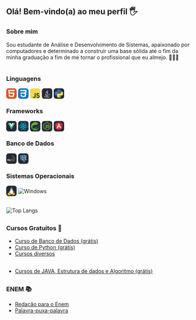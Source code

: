 ## Olá! Bem-vindo(a) ao meu perfil 🖐️

### Sobre mim
Sou estudante de Análise e Desenvolvimento de Sistemas, apaixonado por computadores e determinado a construir uma base sólida até o fim da minha graduação a fim de me tornar o profissional que eu almejo. 🌟👨‍💻

#


### Linguagens
<div style="display: inline_block">
  <img class="tooltip" align="center" alt="HTML5" src="https://github.com/tandpfun/skill-icons/raw/main/icons/HTML.svg" width="28" height="28" title="HTML5"/>
  <img align="center" alt="CSS" src="https://github.com/tandpfun/skill-icons/raw/main/icons/CSS.svg" width="28" height="28"/>
  <img align="center" alt="JavaScript" src="https://github.com/tandpfun/skill-icons/raw/main/icons/JavaScript.svg" width="28" height="28"/>
  <img align="center" alt="Java" src="https://github.com/tandpfun/skill-icons/raw/main/icons/Java-Dark.svg" width="28" height="28"/>
  <img align="center" alt="Python" src="https://github.com/tandpfun/skill-icons/raw/main/icons/Python-Dark.svg" width="28" height="28"/>
</div>

### Frameworks
<div>
   <img align="center" alt="VueJS" src="https://github.com/tandpfun/skill-icons/raw/main/icons/VueJS-Dark.svg" width="28" height="28"/>
  <img align="center" alt="React" src="https://github.com/tandpfun/skill-icons/raw/main/icons/React-Dark.svg" width="28" height="28"/>
  <img align="center" alt="Spring" src="https://github.com/tandpfun/skill-icons/raw/main/icons/Spring-Dark.svg" width="28" height="28"/>
  <img align="center" alt="Node.js" src="https://github.com/tandpfun/skill-icons/raw/main/icons/NodeJS-Dark.svg" width="28" height="28"/>
  <img align="center" alt="Angular" src="https://github.com/tandpfun/skill-icons/raw/main/icons/Angular-Dark.svg" width="28" height="28"/>
</div>

### Banco de Dados
<div>
  <img align="center" alt="MySQL" src="https://github.com/tandpfun/skill-icons/raw/main/icons/MySQL-Dark.svg" width="28" height="28"/>
  <img align="center" alt="PostgreSQL" src="https://github.com/tandpfun/skill-icons/raw/main/icons/PostgreSQL-Dark.svg" width="28" height="28"/>
</div>

### Sistemas Operacionais
<div style="display: inline_block">
  <img align="center" alt="Linux" src="https://github.com/tandpfun/skill-icons/raw/main/icons/Linux-Dark.svg" width="28" height="28"/>
  <img align="center" alt="Windows" src="https://github.com/tandpfun/skill-icons/raw/main/icons/Windows-Dark.svg" width="28" height="28"/>
</div>

<style>
  <style>
.tooltip {
  position: relative;
  display: inline-block;
}

.tooltip .tooltiptext {
  visibility: hidden;
  width: 120px; /* Ajuste a largura conforme necessário */
  background-color: #333; /* Cor de fundo similar ao GitHub */
  color: #fff; /* Texto branco */
  text-align: center;
  border-radius: 5px; /* Bordas arredondadas */
  border: 1px solid #fff; /* Bordas finas e brancas */
  padding: 5px;
  position: absolute;
  z-index: 1;
  bottom: 125%; /* Ajuste a posição */
  left: 50%;
  margin-left: -60px; /* Centraliza a tooltip */
  opacity: 0;
  transition: opacity 0.3s;
}

.tooltip:hover .tooltiptext {
  visibility: visible;
  opacity: 1;
}
</style>
</style>

##

<img src="https://github-readme-stats.vercel.app/api/top-langs/?username=RichardMatth&layout=compact&theme=tokyonight" alt="Top Langs" width="300" height="140"> 

##


### Cursos Gratuitos 📌
- [Curso de Banco de Dados (grátis)](https://www.ev.org.br/trilhas-de-conhecimento/banco-de-dados)
- [Curso de Python (grátis)](https://www.ev.org.br/trilhas-de-conhecimento/linguagem-de-programacao-python)
- [Cursos diversos](https://ibqp-ava.com/loja_virtual/cursos.php?id=INFORM%C3%81TICA%20E%20TECNOLOGIA)

##

- [Cursos de JAVA, Estrutura de dados e Algoritmo (grátis)](https://loiane.training/)

##

### ENEM 📚
- [Redação para o Enem](https://apps.univesp.br/enem-escreva-pra-ver/)
- [Palavra-puxa-palavra](https://apps.univesp.br/palavra-puxa-palavra)

##
